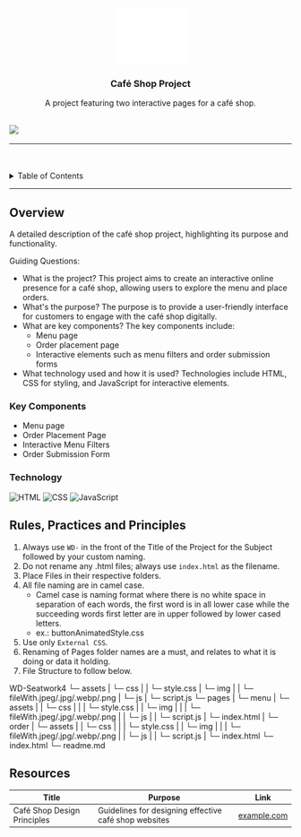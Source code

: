 <a name="readme-top"></a>

<br/>

<br />
<div align="center">
  <a href="https://github.com/your-username/">
    <img src="./assets/img/nyebe_white.png" alt="Nyebe" width="130" height="100">
  </a>
  <h3 align="center">Café Shop Project</h3>
</div>

<!-- TODO: Make a short description -->
<div align="center">
  A project featuring two interactive pages for a café shop.
</div>

<br />

<!-- TODO: Change the zyx-0314 into your github username  -->
<!-- TODO: Change the WD-Template-Project into the same name of your folder -->
![](https://visit-counter.vercel.app/counter.png?page=your-username/Cafe-Shop-Project)

---

<br />
<br />

<!-- TODO: If you want to add more layers for your readme -->
<details>
  <summary>Table of Contents</summary>
  <ol>
    <li>
      <a href="#overview">Overview</a>
      <ol>
        <li>
          <a href="#key-components">Key Components</a>
        </li>
        <li>
          <a href="#technology">Technology</a>
        </li>
      </ol>
    </li>
    <li>
      <a href="#rules-practices-and-principles">Rules, Practices and Principles</a>
    </li>
    <li>
      <a href="#resources">Resources</a>
    </li>
  </ol>
</details>

---

## Overview

<!-- TODO: To be changed -->
<!-- The following are just sample -->
A detailed description of the café shop project, highlighting its purpose and functionality.

Guiding Questions:
- What is the project? 
  This project aims to create an interactive online presence for a café shop, allowing users to explore the menu and place orders.
- What's the purpose? 
  The purpose is to provide a user-friendly interface for customers to engage with the café shop digitally.
- What are key components? 
  The key components include:
  - Menu page
  - Order placement page
  - Interactive elements such as menu filters and order submission forms
- What technology used and how it is used? 
  Technologies include HTML, CSS for styling, and JavaScript for interactive elements.

### Key Components
<!-- TODO: List of Key Components -->
- Menu page
- Order Placement Page
- Interactive Menu Filters
- Order Submission Form

### Technology
<!-- TODO: List of Technology Used -->
![HTML](https://img.shields.io/badge/HTML-E34F26?style=for-the-badge&logo=html5&logoColor=white)
![CSS](https://img.shields.io/badge/CSS-1572B6?style=for-the-badge&logo=css3&logoColor=white)
![JavaScript](https://img.shields.io/badge/JavaScript-F7DF1E?style=for-the-badge&logo=javascript&logoColor=white)

## Rules, Practices and Principles
1. Always use `WD-` in the front of the Title of the Project for the Subject followed by your custom naming.
2. Do not rename any .html files; always use `index.html` as the filename.
3. Place Files in their respective folders.
4. All file naming are in camel case.
   - Camel case is naming format where there is no white space in separation of each words, the first word is in all lower case while the succeeding words first letter are in upper followed by lower cased letters.
   - ex.: buttonAnimatedStyle.css
5. Use only `External CSS`.
6. Renaming of Pages folder names are a must, and relates to what it is doing or data it holding.
7. File Structure to follow below.



WD-Seatwork4
└─ assets
| └─ css
| | └─ style.css
| └─ img
| | └─ fileWith.jpeg/.jpg/.webp/.png
| └─ js
| └─ script.js
└─ pages
| └─ menu
| └─ assets
| | └─ css
| | | └─ style.css
| | └─ img
| | | └─ fileWith.jpeg/.jpg/.webp/.png
| | └─ js
| | └─ script.js
| └─ index.html
| └─ order
| └─ assets
| | └─ css
| | | └─ style.css
| | └─ img
| | | └─ fileWith.jpeg/.jpg/.webp/.png
| | └─ js
| | └─ script.js
| └─ index.html
└─ index.html
└─ readme.md


## Resources

<!-- TODO: Add References -->
| Title | Purpose | Link |
|-|-|-|
| Café Shop Design Principles | Guidelines for designing effective café shop websites | [example.com](https://example.com) |

